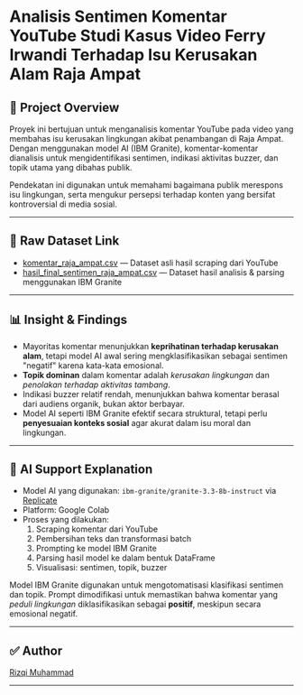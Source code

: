 
# Analisis Sentimen Komentar YouTube Studi Kasus Video Ferry Irwandi Terhadap Isu Kerusakan Alam Raja Ampat

## 📌 Project Overview

Proyek ini bertujuan untuk menganalisis komentar YouTube pada video yang membahas isu kerusakan lingkungan akibat penambangan di Raja Ampat. Dengan menggunakan model AI (IBM Granite), komentar-komentar dianalisis untuk mengidentifikasi sentimen, indikasi aktivitas buzzer, dan topik utama yang dibahas publik.

Pendekatan ini digunakan untuk memahami bagaimana publik merespons isu lingkungan, serta mengukur persepsi terhadap konten yang bersifat kontroversial di media sosial.

---

## 📂 Raw Dataset Link

- [komentar_raja_ampat.csv](./komentar_raja_ampat.csv) — Dataset asli hasil scraping dari YouTube
- [hasil_final_sentimen_raja_ampat.csv](./hasil_final_sentimen_raja_ampat.csv) — Dataset hasil analisis & parsing menggunakan IBM Granite

---

## 📊 Insight & Findings

- Mayoritas komentar menunjukkan **keprihatinan terhadap kerusakan alam**, tetapi model AI awal sering mengklasifikasikan sebagai sentimen "negatif" karena kata-kata emosional.
- **Topik dominan** dalam komentar adalah *kerusakan lingkungan* dan *penolakan terhadap aktivitas tambang*.
- Indikasi buzzer relatif rendah, menunjukkan bahwa komentar berasal dari audiens organik, bukan aktor berbayar.
- Model AI seperti IBM Granite efektif secara struktural, tetapi perlu **penyesuaian konteks sosial** agar akurat dalam isu moral dan lingkungan.

---

## 🤖 AI Support Explanation

- Model AI yang digunakan: `ibm-granite/granite-3.3-8b-instruct` via [Replicate](https://replicate.com)
- Platform: Google Colab
- Proses yang dilakukan:
  1. Scraping komentar dari YouTube
  2. Pembersihan teks dan transformasi batch
  3. Prompting ke model IBM Granite
  4. Parsing hasil model ke dalam bentuk DataFrame
  5. Visualisasi: sentimen, topik, buzzer

Model IBM Granite digunakan untuk mengotomatisasi klasifikasi sentimen dan topik. Prompt dimodifikasi untuk memastikan bahwa komentar yang *peduli lingkungan* diklasifikasikan sebagai **positif**, meskipun secara emosional negatif.

---

## ✅ Author

[Rizqi Muhammad](https://github.com/Muhammadrizqi11)

---


